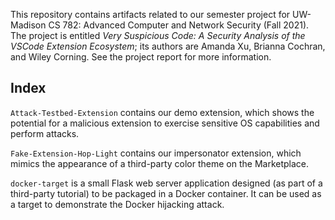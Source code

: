 

This repository contains artifacts related to our semester project for UW-Madison CS 782: Advanced Computer and Network Security (Fall 2021). The project is entitled *Very Suspicious Code: A Security Analysis of the VSCode Extension Ecosystem*; its authors are Amanda Xu, Brianna Cochran, and Wiley Corning. See the project report for more information.

## Index

`Attack-Testbed-Extension` contains our demo extension, which shows the potential for a malicious extension to exercise sensitive OS capabilities and perform attacks.

`Fake-Extension-Hop-Light` contains our impersonator extension, which mimics the appearance of a third-party color theme on the Marketplace.

`docker-target` is a small Flask web server application designed (as part of a third-party tutorial) to be packaged in a Docker container. It can be used as a target to demonstrate the Docker hijacking attack.